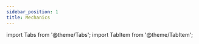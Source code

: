 ```yaml
---
sidebar_position: 1
title: Mechanics
---
```


import Tabs from '@theme/Tabs';
import TabItem from '@theme/TabItem';

<Tabs>
  <TabItem value="Ascension" label="Ascension" default>







  </TabItem>
<TabItem value="Alerts" label="Alerts">








  </TabItem>
  <TabItem value="Currency" label="Currency">








  </TabItem>
  <TabItem value="Custom Stats" label="Custom Stats">







  </TabItem>
  <TabItem value="Guilds" label="Guilds">








  </TabItem>
  <TabItem value="Trials" label="Trials">








  </TabItem>
</Tabs>
